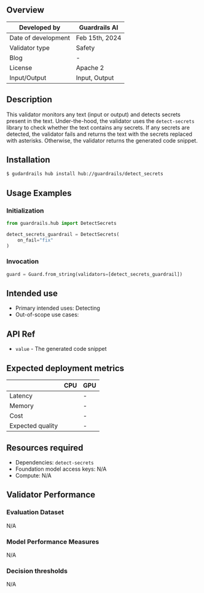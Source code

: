 ## Overview

| Developed by | Guardrails AI |
| --- | --- |
| Date of development | Feb 15th, 2024 |
| Validator type | Safety |
| Blog | - |
| License | Apache 2 |
| Input/Output | Input, Output |

## Description

This validator monitors any text (input or output) and detects secrets present in the text. Under-the-hood, the validator uses the `detect-secrets` library to check whether the text contains any secrets. If any secrets are detected, the validator fails and returns the text with the secrets replaced with asterisks. Otherwise, the validator returns the generated code snippet.

## Installation

```bash
$ gudardrails hub install hub://guardrails/detect_secrets
```

## Usage Examples



### Initialization

```python
from guardrails.hub import DetectSecrets

detect_secrets_guardrail = DetectSecrets(
    on_fail="fix"
)
```

### Invocation

```python
guard = Guard.from_string(validators=[detect_secrets_guardrail])
```

## Intended use

- Primary intended uses: Detecting
- Out-of-scope use cases:

## API Ref

- `value` - The generated code snippet

## Expected deployment metrics

|  | CPU | GPU |
| --- | --- | --- |
| Latency |  | - |
| Memory |  | - |
| Cost |  | - |
| Expected quality |  | - |

## Resources required

- Dependencies: `detect-secrets`
- Foundation model access keys: N/A
- Compute: N/A

## Validator Performance

### Evaluation Dataset

N/A

### Model Performance Measures

N/A

### Decision thresholds

N/A
